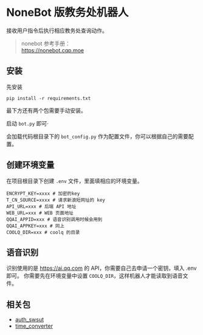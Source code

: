 # NoneBot 版教务处机器人
接收用户指令后执行相应教务处查询动作。

> nonebot 参考手册：  
> https://nonebot.cqp.moe

## 安装
先安装
```shell
pip install -r requirements.txt
```
最下方还有两个包需要手动安装。


启动 `bot.py` 即可·

会加载代码根目录下的 `bot_config.py` 作为配置文件，你可以根据自己的需要配置。

## 创建环境变量
在项目根目录下创建 `.env` 文件，里面填相应的环境变量。
```
ENCRYPT_KEY=xxxx # 加密的key
T_CN_SOURCE=xxxx # 请求新浪短网址的 key
API_URL=xxx # 后端 API 地址
WEB_URL=xxx # WEB 页面地址
QQAI_APPID=xxx # 语音识别调用时候会用到
QQAI_APPKEY=xxx # 同上
COOLQ_DIR=xxx # coolq 的目录
```

## 语音识别
识别使用的是 <https://ai.qq.com> 的 API，你需要自己去申请一个密钥，填入 .env 即可。
你需要先在环境变量中设置 `COOLQ_DIR`，这样机器人才能读取到语音文件。

## 相关包
- [auth_swsut](https://github.com/BuddingLab/auth_swust)
- [time_converter](https://github.com/BuddingLab/time_converter)

